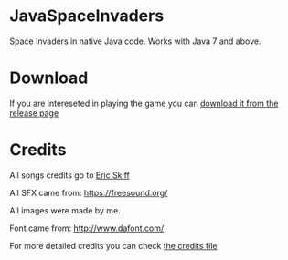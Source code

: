 # JavaSpaceInvaders
Space Invaders in native Java code.
Works with Java 7 and above.

# Download
If you are intereseted in playing the game you can [download it from the release page](https://github.com/NubPaws/JavaSpaceInvaders/releases/tag/Release)

# Credits
All songs credits go to [Eric Skiff](http://ericskiff.com/music/)

All SFX came from: https://freesound.org/

All images were made by me.

Font came from: http://www.dafont.com/

For more detailed credits you can check [the credits file](https://github.com/NubPaws/JavaSpaceInvaders/blob/master/res/street_creds.txt)
